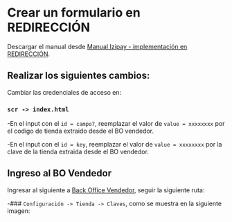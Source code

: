 # Crear un formulario en REDIRECCIÓN

Descargar el manual desde [Manual Izipay - implementación en REDIRECCIÓN](https://secure.micuentaweb.pe/doc/es-PE/form-payment/quick-start-guide/sitemap.html).

## Realizar los siguientes cambios:

Cambiar las credenciales de acceso en:

### `scr -> index.html`

-En el input con el `id = campo7`, reemplazar el valor de `value = xxxxxxxx` por el codigo de tienda extraido desde el BO vendedor.

-En el input con el `id = key`, reemplazar el valor de `value = xxxxxxxx` por la clave de la tienda extraida desde el BO vendedor.


## Ingreso al BO Vendedor

Ingresar al siguiente a [Back Office Vendedor](https://secure.micuentaweb.pe/vads-merchant/), seguir la siguiente ruta:

-### `Configuración -> Tienda -> Claves`, como se muestra en la siguiente imagen:
